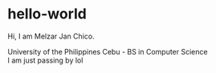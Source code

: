# hello-world

Hi, I am Melzar Jan Chico.

University of the Philippines Cebu - BS in Computer Science  
I am just passing by lol
